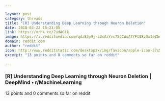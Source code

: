```yaml
---

layout: post
category: threads
title: "[R] Understanding Deep Learning through Neuron Deletion"
date: 2018-03-22 15:23:05
link: https://vrhk.co/2udAGik
image: https://i.redditmedia.com/qdz82w9j-z3sAzYvc7SCCWoA7YFC08vOxIeZ5cbYpsY.jpg?w=320&s=66c1603a640d935380039e167b9f68e0
domain: reddit.com
author: "reddit"
icon: http://www.redditstatic.com/desktop2x/img/favicon/apple-icon-57x57.png
excerpt: "13 points and 0 comments so far on reddit"

---
```


### [R] Understanding Deep Learning through Neuron Deletion | DeepMind • r/MachineLearning

13 points and 0 comments so far on reddit